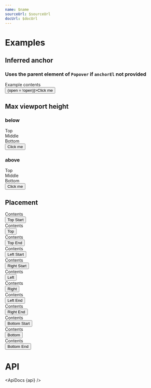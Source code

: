 ```yaml
---
name: $name
sourceUrl: $sourceUrl
docUrl: $docUrl
---
```


<script lang="ts">
  import api from '$lib/components/Popover.svelte?raw&sveld';
  import ApiDocs from '$lib/components/ApiDocs.svelte';

  import Button from '$lib/components/Button.svelte';
  import Preview from '$lib/components/Preview.svelte';
  import Popover from '$lib/components/Popover.svelte';
  import Toggle from '$lib/components/Toggle.svelte';

  let open = false;
</script>

# Examples

## Inferred anchor

### Uses the parent element of `Popover` if `anchorEl` not provided

<Preview>
  <div class="inline-block">
    <Popover bind:open>
      <div class="p-2 bg-white border shadow">Example contents</div>
    </Popover>
    <Button on:click={() => (open = !open)}>Click me</Button>
  </div>
</Preview>

## Max viewport height

### below

<Preview>
  <Toggle let:on={open} let:toggle>
    <div class="inline-block">
      <Popover {open} on:close={toggle} maxViewportHeight class="bg-white border shadow">
        <div class="p-2 h-[80vh] grid grid-rows-[auto,1fr,auto] items-center">
          <div>Top</div>
          <div>Middle</div>
          <div>Bottom</div>
        </div>
      </Popover>
      <Button on:click={toggle}>Click me</Button>
    </div>
  </Toggle>
</Preview>

### above

<Preview>
  <Toggle let:on={open} let:toggle>
    <div class="inline-block">
      <Popover {open} placement="top" on:close={toggle} maxViewportHeight class="bg-white border shadow">
        <div class="p-2 h-[80vh] grid grid-rows-[auto,1fr,auto] items-center">
          <div>Top</div>
          <div>Middle</div>
          <div>Bottom</div>
        </div>
      </Popover>
      <Button on:click={toggle}>Click me</Button>
    </div>
  </Toggle>
</Preview>

## Placement

<Preview>
  <div class="mx-20">
    <div class="grid grid-cols-5">
      <Toggle let:on={open} let:toggle>
        <div class="col-start-2 text-right">
          <div class="inline-block">
            <Popover {open} placement="top-start">
              <div class="px-4 py-8 bg-white border shadow">Contents</div>
            </Popover>
            <Button on:click={toggle}>Top Start</Button>
          </div>
        </div>
      </Toggle>
      <Toggle let:on={open} let:toggle>
        <div class="col-start-3 text-center">
          <div class="inline-block">
            <Popover {open} placement="top">
              <div class="px-4 py-8 bg-white border shadow">Contents</div>
            </Popover>
            <Button on:click={toggle}>Top</Button>
          </div>
        </div>
      </Toggle>
      <Toggle let:on={open} let:toggle>
        <div class="col-start-4 text-left">
          <div class="inline-block">
            <Popover {open} placement="top-end">
              <div class="px-4 py-8 bg-white border shadow">Contents</div>
            </Popover>
            <Button on:click={toggle}>Top End</Button>
          </div>
        </div>
      </Toggle>
      <Toggle let:on={open} let:toggle>
        <div class="col-start-1 text-right">
          <div class="inline-block">
            <Popover {open} placement="left-start">
              <div class="px-4 py-8 bg-white border shadow">Contents</div>
            </Popover>
            <Button on:click={toggle}>Left Start</Button>
          </div>
        </div>
      </Toggle>
      <Toggle let:on={open} let:toggle>
        <div class="col-start-5 text-left">
          <div class="inline-block">
            <Popover {open} placement="right-start">
              <div class="px-4 py-8 bg-white border shadow">Contents</div>
            </Popover>
            <Button on:click={toggle}>Right Start</Button>
          </div>
        </div>
      </Toggle>
      <Toggle let:on={open} let:toggle>
        <div class="col-start-1 text-right">
          <div class="inline-block">
            <Popover {open} placement="left">
              <div class="px-4 py-8 bg-white border shadow">Contents</div>
            </Popover>
            <Button on:click={toggle}>Left</Button>
          </div>
        </div>
      </Toggle>
      <Toggle let:on={open} let:toggle>
        <div class="col-start-5 text-left">
          <div class="inline-block">
            <Popover {open} placement="right">
              <div class="px-4 py-8 bg-white border shadow">Contents</div>
            </Popover>
            <Button on:click={toggle}>Right</Button>
          </div>
        </div>
      </Toggle>
      <Toggle let:on={open} let:toggle>
        <div class="col-start-1 text-right">
          <div class="inline-block">
            <Popover {open} placement="left-end">
              <div class="px-4 py-8 bg-white border shadow">Contents</div>
            </Popover>
            <Button on:click={toggle}>Left End</Button>
          </div>
        </div>
      </Toggle>
      <Toggle let:on={open} let:toggle>
        <div class="col-start-5 text-left">
          <div class="inline-block">
            <Popover {open} placement="right-end">
              <div class="px-4 py-8 bg-white border shadow">Contents</div>
            </Popover>
            <Button on:click={toggle}>Right End</Button>
          </div>
        </div>
      </Toggle>
      <Toggle let:on={open} let:toggle>
        <div class="col-start-2 text-right">
          <div class="inline-block">
            <Popover {open} placement="bottom-start">
              <div class="px-4 py-8 bg-white border shadow">Contents</div>
            </Popover>
            <Button on:click={toggle}>Bottom Start</Button>
          </div>
        </div>
      </Toggle>
      <Toggle let:on={open} let:toggle>
        <div class="col-start-3 text-center">
          <div class="inline-block">
            <Popover {open} placement="bottom">
              <div class="px-4 py-8 bg-white border shadow">Contents</div>
            </Popover>
            <Button on:click={toggle}>Bottom</Button>
          </div>
        </div>
      </Toggle>
      <Toggle let:on={open} let:toggle>
        <div class="col-start-4 text-left">
          <div class="inline-block">
            <Popover {open} placement="bottom-end">
              <div class="px-4 py-8 bg-white border shadow">Contents</div>
            </Popover>
            <Button on:click={toggle}>Bottom End</Button>
          </div>
        </div>
      </Toggle>
    </div>
  </div>
</Preview>

# API

<ApiDocs {api} />

